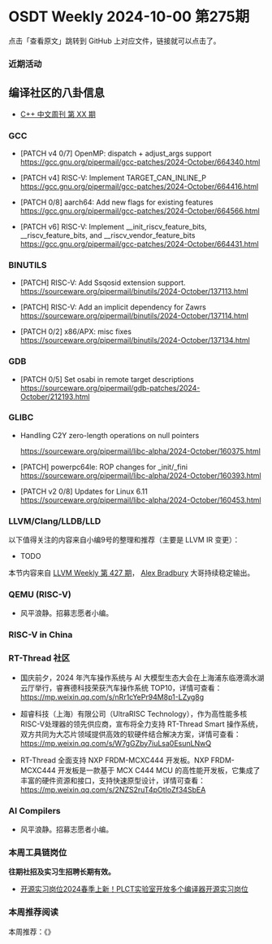 # OSDT Weekly 2024-10-00 第275期

点击「查看原文」跳转到 GitHub 上对应文件，链接就可以点击了。

### 近期活动

## 编译社区的八卦信息

- [C++ 中文周刊 第 XX 期]()

### GCC

- [PATCH v4 0/7] OpenMP: dispatch + adjust_args support
  https://gcc.gnu.org/pipermail/gcc-patches/2024-October/664340.html

- [PATCH v4] RISC-V: Implement TARGET_CAN_INLINE_P
  https://gcc.gnu.org/pipermail/gcc-patches/2024-October/664416.html

- [PATCH 0/8] aarch64: Add new flags for existing features
  https://gcc.gnu.org/pipermail/gcc-patches/2024-October/664566.html

- [PATCH v6] RISC-V: Implement __init_riscv_feature_bits, __riscv_feature_bits, and __riscv_vendor_feature_bits
  https://gcc.gnu.org/pipermail/gcc-patches/2024-October/664431.html

### BINUTILS

- [PATCH] RISC-V: Add Ssqosid extension support.
  https://sourceware.org/pipermail/binutils/2024-October/137113.html

- [PATCH] RISC-V: Add an implicit dependency for Zawrs
  https://sourceware.org/pipermail/binutils/2024-October/137114.html

- [PATCH 0/2] x86/APX: misc fixes
  https://sourceware.org/pipermail/binutils/2024-October/137134.html

### GDB

- [PATCH 0/5] Set osabi in remote target descriptions
  https://sourceware.org/pipermail/gdb-patches/2024-October/212193.html

### GLIBC

- Handling C2Y zero-length operations on null pointers

  https://sourceware.org/pipermail/libc-alpha/2024-October/160375.html

- [PATCH] powerpc64le: ROP changes for _init/_fini
  https://sourceware.org/pipermail/libc-alpha/2024-October/160393.html

- [PATCH v2 0/8] Updates for Linux 6.11
  https://sourceware.org/pipermail/libc-alpha/2024-October/160453.html

### LLVM/Clang/LLDB/LLD


以下值得关注的内容来自小编9号的整理和推荐（主要是 LLVM IR 变更）：

- TODO

本节内容来自 [LLVM Weekly 第 427 期](http://llvmweekly.org/issue/427)，
[Alex Bradbury](https://www.linkedin.com/in/alex-bradbury/) 大哥持续稳定输出。

### QEMU (RISC-V)

- 风平浪静。招募志愿者小编。

### RISC-V in China

### RT-Thread 社区

- 国庆前夕，2024 年汽车操作系统与 AI 大模型生态大会在上海浦东临港滴水湖云厅举行，睿赛德科技荣获汽车操作系统 TOP10，详情可查看：https://mp.weixin.qq.com/s/nRr1cYePr94M8p1-LZyg8g

- 超睿科技（上海）有限公司（UltraRISC Technology），作为高性能多核RISC-V处理器的领先供应商，宣布将全力支持 RT-Thread Smart 操作系统，双方共同为大芯片领域提供高效的软硬件结合解决方案，详情可查看：https://mp.weixin.qq.com/s/W7gGZby7iuLsa0EsunLNwQ

- RT-Thread 全面支持 NXP FRDM-MCXC444 开发板。NXP FRDM-MCXC444 开发板是一款基于 MCX C444 MCU 的高性能开发板，它集成了丰富的硬件资源和接口，支持快速原型设计，详情可查看：https://mp.weixin.qq.com/s/2NZS2ruT4pOtIoZf34SbEA

### AI Compilers

- 风平浪静。招募志愿者小编。

### 本周工具链岗位

**往期社招及实习生招聘长期有效。**

- [开源实习岗位2024春季上新！PLCT实验室开放多个编译器开源实习岗位](https://mp.weixin.qq.com/s/D-l7hE2S-21NCAZsVqPzMA)

### 本周推荐阅读

本周推荐：《》
